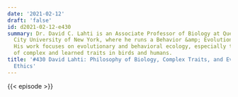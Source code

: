 ```yaml
---
date: '2021-02-12'
draft: 'false'
id: d2021-02-12-e430
summary: Dr. David C. Lahti is an Associate Professor of Biology at Queens College,
  City University of New York, where he runs a Behavior &amp; Evolution laboratory.
  His work focuses on evolutionary and behavioral ecology, especially the evolution
  of complex and learned traits in birds and humans.
title: '#430 David Lahti: Philosophy of Biology, Complex Traits, and Evolutionary
  Ethics'
---
```

{{< episode >}}
